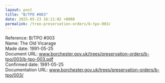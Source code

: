 ```yaml
---
layout: post
title: "B/TPO #003"
date: 2025-05-23 16:11:02 +0000
permalink: /tree-preservation-orders/b-tpo-003/
---
```


Reference: B/TPO #003 <br/>
Name: The Old Vicarage<br/>
Made date: 1991-05-25<br/>
Document URL: www.borchester.gov.uk/trees/preservation-orders/b-tpo/003/b-tpo-003.pdf<br/>
Confirmed date: 1991-05-25<br/>
Documentation URL: www.borchester.gov.uk/trees/preservation-orders/b-tpo/003/<br/>
